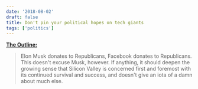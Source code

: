 ```yaml
---
date: '2018-08-02'
draft: false
title: Don't pin your political hopes on tech giants
tags: ['politics']
---
```


**[The Outline:](https://theoutline.com/post/5408/facebook-donates-money-to-republicans-fyi)**

> Elon Musk donates to Republicans, Facebook donates to Republicans. This doesn't excuse Musk, however. If anything, it should deepen the growing sense that Silicon Valley is concerned first and foremost with its continued survival and success, and doesn't give an iota of a damn about much else.<!-- excerpt -->
